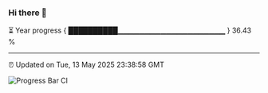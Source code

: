 ### Hi there 👋

⏳ Year progress { ██████████▁▁▁▁▁▁▁▁▁▁▁▁▁▁▁▁▁▁▁▁ } 36.43 %

---

⏰ Updated on Tue, 13 May 2025 23:38:58 GMT

![Progress Bar CI](https://github.com/IshwaranRudhara/GIT-ACTION/workflows/Progress%20Bar%20CI/badge.svg)
